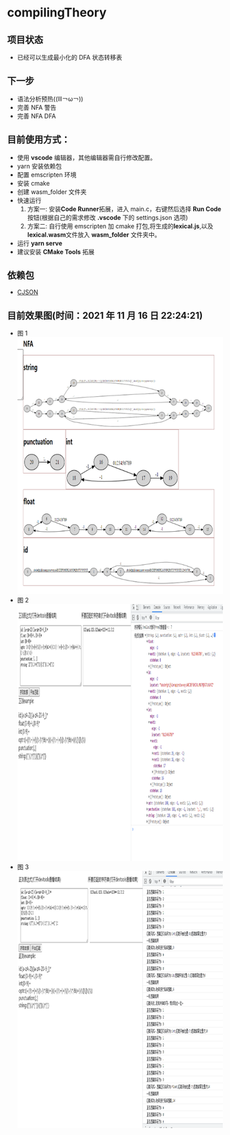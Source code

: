 # compilingTheory

## 项目状态

-   已经可以生成最小化的 DFA 状态转移表

## 下一步

-   语法分析预热((lll￢ω￢))
-   完善 NFA 警告
-   完善 NFA DFA

## 目前使用方式：

-   使用 **vscode** 编辑器，其他编辑器需自行修改配置。
-   yarn 安装依赖包
-   配置 emscripten 环境
-   安装 cmake
-   创建 wasm_folder 文件夹
-   快速运行
    1. 方案一: 安装**Code Runner**拓展，进入 main.c，右键然后选择 **Run Code** 按钮(根据自己的需求修改 **.vscode** 下的 settings.json 选项)
    2. 方案二: 自行使用 emscripten 加 cmake 打包,将生成的**lexical.js**,以及**lexical.wasm**文件放入 **wasm_folder** 文件夹中。
-   运行 **yarn serve**
-   建议安装 **CMake Tools** 拓展

## 依赖包

-   [CJSON](https://github.com/DaveGamble/cJSON)

## 目前效果图(时间：2021 年 11 月 16 日 22:24:21)

-   图 1
    [<img height="600" width="800" src="./example_image/nfa_dot.PNG"/>](./example_image/nfa_dot.PNG)
-   图 2
    [<img height="600" width="800" src="./example_image/1.PNG"/>](./example_image/1.PNG)
-   图 3
    [<img height="600" width="800" src="./example_image/2.PNG"/>](./example_image/2.PNG)
